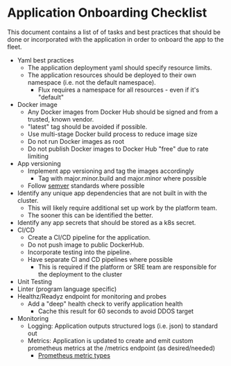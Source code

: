 # Application Onboarding Checklist

This document contains a list of of tasks and best practices that should be done or incorporated with the application in order to onboard the app to the fleet.

* Yaml best practices
  * The application deployment yaml should specify resource limits.
  * The application resources should be deployed to their own namespace (i.e. not the default namespace).
    * Flux requires a namespace for all resources - even if it's "default"
* Docker image
  * Any Docker images from Docker Hub should be signed and from a trusted, known vendor.
  * "latest" tag should be avoided if possible.
  * Use multi-stage Docker build process to reduce image size
  * Do not run Docker images as root
  * Do not publish Docker images to Docker Hub "free" due to rate limiting
* App versioning
  * Implement app versioning and tag the images accordingly
    * Tag with major.minor.build and major.minor where possible
  * Follow [semver](https://semver.org/) standards where possible
* Identify any unique app dependencies that are not built in with the cluster.
  * This will likely require additional set up work by the platform team.
  * The sooner this can be identified the better.
* Identify any app secrets that should be stored as a k8s secret.
* CI/CD
  * Create a CI/CD pipeline for the application.
  * Do not push image to public DockerHub.
  * Incorporate testing into the pipeline.
  * Have separate CI and CD pipelines where possible
    * This is required if the platform or SRE team are responsible for the deployment to the cluster
* Unit Testing
* Linter (program language specific)
* Healthz/Readyz endpoint for monitoring and probes
  * Add a "deep" health check to verify application health
    * Cache this result for 60 seconds to avoid DDOS target
* Monitoring
  * Logging: Application outputs structured logs (i.e. json) to standard out
  * Metrics: Application is updated to create and emit custom prometheus metrics at the /metrics endpoint (as desired/needed)
    * [Prometheus metric types](https://prometheus.io/docs/concepts/metric_types/)
